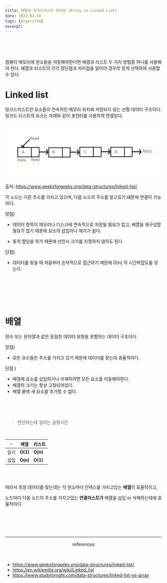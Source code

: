 ```yaml
---
title: 배열과 링크드리스트 차이점 (Array vs Linked List)
date: 2021-03-24
tags: [Algorithm]
excerpt: 
--- 
```


<br/>
<br/>
<br/>

컴퓨터 메모리에 원소들을 저장해야한다면 배열과 리스트 두 가지 방법중 하나를 사용해야 한다. 
배열과 리스트의 각각 장단점과 차이점을 알아야 경우의 맞게 선택하여 사용할 수 있다. 


# Linked list

링크드리스트란 요소들이 연속적인 메모리 위치에 저장되지 않는 선형 데이터 구조이다. 링크드 리스트의 요소는 아래와 같이 포인터를 사용하여 연결된다. 

![](../images/linkedListPointer.png)

출처: https://www.geeksforgeeks.org/data-structures/linked-list/

각 노드는 다른 주소를 가지고 있으며, 다음 노드의 주소를 알고있기 떄문에 연결이 가능하다. 


장점)

* 데이터 항목이 메모리나 디스크에 연속적으로 저장될 필요가 없고, 배열을 재구성할 필요가 없기 때문에 요소의 삽입이나 제거가 쉽다. 

* 동적 할당을 하기 때문에 선언시 크기를 지정하지 않아도 된다. 

단점) 

* 데이터를 찾을 때 처음부터 순차적으로 접근하기 때문에 O(n) 의 시간복잡도를 갖는다. 

<br/>
<br/>
<br/>
<br/>
<br/>

# 배열 
정수 또는 문자열과 같은 동일한 데이터 유형을 포함하는 데이터 구조이다. 


장점) 

* 모든 요소들은 주소를 가지고 있기 때문에 데이터를 찾는데 효율적이다. 

단점 ) 

* 배열에 요소를 삽입하거나 삭제하려면 모든 요소를 이동해야한다. 
* 배열의 크기는 항상 고정되어있다. 
* 배열 끝에 새 요소를 추가할 수 없다. 


<br/>
<br/>
<br/>


> 연산하는데 걸리는 실행시간 

<br/>

|-|배열|리스트|
|------|---|---|
|읽기|**O(1)**|**O(n)**|
|삽입|**O(n)**|**O(1)**|


<br/>
<br/>

따라서 측정 데이터를 찾는데는 각 원소마다 인덱스를 가지고있는 **배열**이 효율적이고, 

노드마다 다음 노드의 주소를 가지고있는 **연결리스트가** 배열을 삽입 or 삭제하는데에 효율적이다. 

<br/>
<br/>
<br/>
<br/>




---
<center>references</center>
<br/>
<br/>

- https://www.geeksforgeeks.org/data-structures/linked-list/
- https://en.wikipedia.org/wiki/Linked_list
- https://www.studytonight.com/data-structures/linked-list-vs-array
